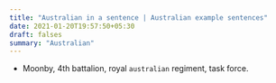 ```yaml
---
title: "Australian in a sentence | Australian example sentences"
date: 2021-01-20T19:57:50+05:30
draft: falses
summary: "Australian"
---
```

- Moonby, 4th battalion, royal `australian` regiment, task force.
                 
